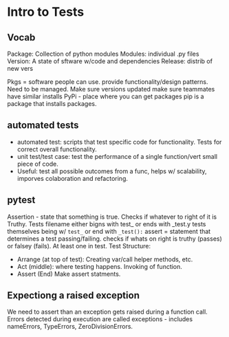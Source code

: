 # Intro to Tests
## Vocab
Package: Collection of python modules
Modules: individual .py files
Version: A state of sftware w/code and dependencies
Release: distrib of new vers

Pkgs = software people can use. provide functionality/design patterns. Need to be managed.
  Make sure versions updated
  make sure teammates have similar installs
PyPi - place where you can get packages
pip is a package that installs packages. 

## automated tests
- automated test: scripts that test specific code for functionality. Tests for correct overall functionality.
- unit test/test case: test the performance of a single function/vert small piece of code.
- Useful: test all possible outcomes from a func, helps w/ scalability, imporves colaboration and refactoring.

## pytest
Assertion - state that something is true. Checks if whatever to right of it is Truthy. 
Tests filename either bigns with test_ or ends with _test.y
tests themselves being w/ `test_` or end with `_test():`
assert = statement that determines a test passing/failing. checks if whats on right is truthy (passes) or falsey (fails). At least one in test.
Test Structure:
- Arrange (at top of test): Creating var/call helper methods, etc. 
- Act (middle): where testing happens. Invoking of function.
- Assert (End) Make assert statments. 

## Expectiong a raised exception
We need to assert than an exception gets raised during a function call.
Errors detected during execution are called exceptions - includes nameErrors, TypeErrors, ZeroDivisionErrors.

